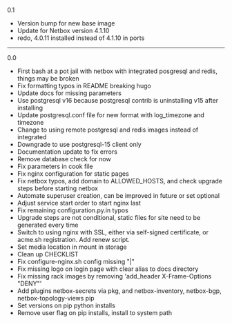0.1

* Version bump for new base image
* Update for Netbox version 4.1.10 
* redo, 4.0.11 installed instead of 4.1.10 in ports

---

0.0

* First bash at a pot jail with netbox with integrated posgresql and redis, things may be broken
* Fix formatting typos in README breaking hugo
* Update docs for missing parameters
* Use postgresql v16 because postgresql contrib is uninstalling v15 after installing
* Update postgresql.conf file for new format with log_timezone and timezone
* Change to using remote postgresql and redis images instead of integrated
* Downgrade to use postgresql-15 client only
* Documentation update to fix errors
* Remove database check for now
* Fix parameters in cook file
* Fix nginx configuration for static pages
* Fix netbox typos, add domain to ALLOWED_HOSTS, and check upgrade steps before starting netbox
* Automate superuser creation, can be improved in future or set optional
* Adjust service start order to start nginx last
* Fix remaining configuration.py.in typos
* Upgrade steps are not conditional, static files for site need to be generated every time
* Switch to using nginx with SSL, either via self-signed certificate, or acme.sh registration. Add renew script.
* Set media location in mount in storage
* Clean up CHECKLIST
* Fix configure-nginx.sh config missing "|"
* Fix missing logo on login page with clear alias to docs directory
* Fix missing rack images by removing 'add_header X-Frame-Options "DENY"'
* Add plugins netbox-secrets via pkg, and netbox-inventory, netbox-bgp, netbox-topology-views pip
* Set versions on pip python installs
* Remove user flag on pip installs, install to system path
